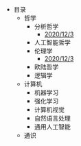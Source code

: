 - 目录
  - 哲学
    - 分析哲学
      - [2020/12/3](/markdown/philosophy/analysis/20201203/info.md)
    - 人工智能哲学
    - 伦理学
      - [2020/12/3](/markdown/philosophy/ethics/20201203/info.md)
    - 欧陆哲学
    - 逻辑学
  - 计算机
    - 机器学习
    - 强化学习
    - 计算机视觉
    - 自然语言处理
    - 通用人工智能
  - 通识

